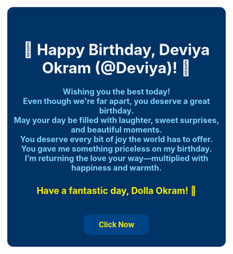<div align="center" style="background:#003366; padding: 2em 1em; border-radius: 1em;">

<h1 style="color:#ffffff; font-size:2.5em; font-weight:bold;">
  🎉 <b>Happy Birthday, Deviya Okram (@Deviya)!</b> 🎉
</h1>

<p style="color:#80d0ff; font-size:1.3em; font-weight:bold;">
  Wishing you the best today!<br>
  Even though we're far apart, you deserve a great birthday.<br>
  <b>May your day be filled with laughter, sweet surprises, and beautiful moments.</b><br>
  You deserve every bit of joy the world has to offer.<br>
  You gave me something priceless on my birthday.<br>
  I’m returning the love your way—multiplied with happiness and warmth.<br>
</p>

<h2 style="color:#ffee00; font-weight:bold;">
  Have a fantastic day, Dolla Okram! 💙
</h2>

<a href="https://github.com/Deviya" style="background:#004488; color:#ffee00; font-weight:bold; padding:0.8em 2em; margin-top:1.5em; border-radius:0.7em; font-size:1.2em; text-decoration:none; display:inline-block;">
  Click Now
</a>
</div>
